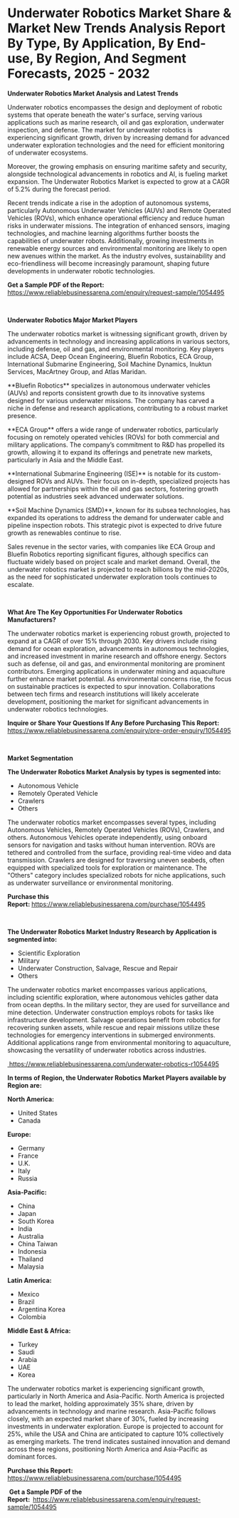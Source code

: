 <p><h1>Underwater Robotics Market Share & Market New Trends Analysis Report By Type, By Application, By End-use, By Region, And Segment Forecasts, 2025 - 2032</h1></p><p><strong>Underwater Robotics Market Analysis and Latest Trends</strong></p>
<p><p>Underwater robotics encompasses the design and deployment of robotic systems that operate beneath the water's surface, serving various applications such as marine research, oil and gas exploration, underwater inspection, and defense. The market for underwater robotics is experiencing significant growth, driven by increasing demand for advanced underwater exploration technologies and the need for efficient monitoring of underwater ecosystems. </p><p>Moreover, the growing emphasis on ensuring maritime safety and security, alongside technological advancements in robotics and AI, is fueling market expansion. The Underwater Robotics Market is expected to grow at a CAGR of 5.2% during the forecast period. </p><p>Recent trends indicate a rise in the adoption of autonomous systems, particularly Autonomous Underwater Vehicles (AUVs) and Remote Operated Vehicles (ROVs), which enhance operational efficiency and reduce human risks in underwater missions. The integration of enhanced sensors, imaging technologies, and machine learning algorithms further boosts the capabilities of underwater robots. Additionally, growing investments in renewable energy sources and environmental monitoring are likely to open new avenues within the market. As the industry evolves, sustainability and eco-friendliness will become increasingly paramount, shaping future developments in underwater robotic technologies.</p></p>
<p><strong>Get a Sample PDF of the Report:&nbsp;</strong> <a href="https://www.reliablebusinessarena.com/enquiry/request-sample/1054495?utm_campaign=2680&utm_medium=2&utm_source=Github&utm_content=ia&utm_term=16042025&utm_id=underwater-robotics">https://www.reliablebusinessarena.com/enquiry/request-sample/1054495</a></p>
<p>&nbsp;</p>
<p><strong>Underwater Robotics Major Market Players</strong></p>
<p><p>The underwater robotics market is witnessing significant growth, driven by advancements in technology and increasing applications in various sectors, including defense, oil and gas, and environmental monitoring. Key players include ACSA, Deep Ocean Engineering, Bluefin Robotics, ECA Group, International Submarine Engineering, Soil Machine Dynamics, Inuktun Services, MacArtney Group, and Atlas Maridan.</p><p>**Bluefin Robotics** specializes in autonomous underwater vehicles (AUVs) and reports consistent growth due to its innovative systems designed for various underwater missions. The company has carved a niche in defense and research applications, contributing to a robust market presence.</p><p>**ECA Group** offers a wide range of underwater robotics, particularly focusing on remotely operated vehicles (ROVs) for both commercial and military applications. The company’s commitment to R&D has propelled its growth, allowing it to expand its offerings and penetrate new markets, particularly in Asia and the Middle East.</p><p>**International Submarine Engineering (ISE)** is notable for its custom-designed ROVs and AUVs. Their focus on in-depth, specialized projects has allowed for partnerships within the oil and gas sectors, fostering growth potential as industries seek advanced underwater solutions.</p><p>**Soil Machine Dynamics (SMD)**, known for its subsea technologies, has expanded its operations to address the demand for underwater cable and pipeline inspection robots. This strategic pivot is expected to drive future growth as renewables continue to rise.</p><p>Sales revenue in the sector varies, with companies like ECA Group and Bluefin Robotics reporting significant figures, although specifics can fluctuate widely based on project scale and market demand. Overall, the underwater robotics market is projected to reach billions by the mid-2020s, as the need for sophisticated underwater exploration tools continues to escalate.</p></p>
<p>&nbsp;</p>
<p><strong>What Are The Key Opportunities For Underwater Robotics Manufacturers?</strong></p>
<p><p>The underwater robotics market is experiencing robust growth, projected to expand at a CAGR of over 15% through 2030. Key drivers include rising demand for ocean exploration, advancements in autonomous technologies, and increased investment in marine research and offshore energy. Sectors such as defense, oil and gas, and environmental monitoring are prominent contributors. Emerging applications in underwater mining and aquaculture further enhance market potential. As environmental concerns rise, the focus on sustainable practices is expected to spur innovation. Collaborations between tech firms and research institutions will likely accelerate development, positioning the market for significant advancements in underwater robotics technologies.</p></p>
<p><strong>Inquire or Share Your Questions If Any Before Purchasing This Report:</strong> <a href="https://www.reliablebusinessarena.com/enquiry/pre-order-enquiry/1054495?utm_campaign=2680&utm_medium=2&utm_source=Github&utm_content=ia&utm_term=16042025&utm_id=underwater-robotics">https://www.reliablebusinessarena.com/enquiry/pre-order-enquiry/1054495</a></p>
<p>&nbsp;</p>
<p><strong>Market Segmentation</strong></p>
<p><strong>The Underwater Robotics Market Analysis by types is segmented into:</strong></p>
<p><ul><li>Autonomous Vehicle</li><li>Remotely Operated Vehicle</li><li>Crawlers</li><li>Others</li></ul></p>
<p><p>The underwater robotics market encompasses several types, including Autonomous Vehicles, Remotely Operated Vehicles (ROVs), Crawlers, and others. Autonomous Vehicles operate independently, using onboard sensors for navigation and tasks without human intervention. ROVs are tethered and controlled from the surface, providing real-time video and data transmission. Crawlers are designed for traversing uneven seabeds, often equipped with specialized tools for exploration or maintenance. The "Others" category includes specialized robots for niche applications, such as underwater surveillance or environmental monitoring.</p></p>
<p><strong>Purchase this Report:&nbsp;</strong><a href="https://www.reliablebusinessarena.com/purchase/1054495?utm_campaign=2680&utm_medium=2&utm_source=Github&utm_content=ia&utm_term=16042025&utm_id=underwater-robotics">https://www.reliablebusinessarena.com/purchase/1054495</a></p>
<p>&nbsp;</p>
<p><strong>The Underwater Robotics Market Industry Research by Application is segmented into:</strong></p>
<p><ul><li>Scientific Exploration</li><li>Military</li><li>Underwater Construction, Salvage, Rescue and Repair</li><li>Others</li></ul></p>
<p><p>The underwater robotics market encompasses various applications, including scientific exploration, where autonomous vehicles gather data from ocean depths. In the military sector, they are used for surveillance and mine detection. Underwater construction employs robots for tasks like infrastructure development. Salvage operations benefit from robotics for recovering sunken assets, while rescue and repair missions utilize these technologies for emergency interventions in submerged environments. Additional applications range from environmental monitoring to aquaculture, showcasing the versatility of underwater robotics across industries.</p></p>
<p><a href="https://www.reliablebusinessarena.com/underwater-robotics-r1054495?utm_campaign=2680&utm_medium=2&utm_source=Github&utm_content=ia&utm_term=16042025&utm_id=underwater-robotics">&nbsp;https://www.reliablebusinessarena.com/underwater-robotics-r1054495</a></p>
<p><strong>In terms of Region, the Underwater Robotics Market Players available by Region are:</strong></p>
<p>
    <p> <strong> North America: </strong>
        <ul>
            <li>United States</li>
            <li>Canada</li>
        </ul>
        </p> 
    <p> <strong> Europe: </strong>
        <ul>
            <li>Germany</li>
            <li>France</li>
            <li>U.K.</li>
            <li>Italy</li>
            <li>Russia</li>
        </ul>
        </p> 
    <p> <strong> Asia-Pacific: </strong>
        <ul>
            <li>China</li>
            <li>Japan</li>
            <li>South Korea</li>
            <li>India</li>
            <li>Australia</li>
            <li>China Taiwan</li>
            <li>Indonesia</li>
            <li>Thailand</li>
            <li>Malaysia</li>
        </ul>
        </p> 
    <p> <strong> Latin America: </strong>
        <ul>
            <li>Mexico</li>
            <li>Brazil</li>
            <li>Argentina Korea</li>
            <li>Colombia</li>
        </ul>
        </p> 
    <p> <strong> Middle East & Africa: </strong>
        <ul>
            <li>Turkey</li>
            <li>Saudi</li>
            <li>Arabia</li>
            <li>UAE</li>
            <li>Korea</li>
        </ul>
    </p>
    </p>
<p><p>The underwater robotics market is experiencing significant growth, particularly in North America and Asia-Pacific. North America is projected to lead the market, holding approximately 35% share, driven by advancements in technology and marine research. Asia-Pacific follows closely, with an expected market share of 30%, fueled by increasing investments in underwater exploration. Europe is projected to account for 25%, while the USA and China are anticipated to capture 10% collectively as emerging markets. The trend indicates sustained innovation and demand across these regions, positioning North America and Asia-Pacific as dominant forces.</p></p>
<p><strong>Purchase this Report: </strong><a href="https://www.reliablebusinessarena.com/purchase/1054495?utm_campaign=2680&utm_medium=2&utm_source=Github&utm_content=ia&utm_term=16042025&utm_id=underwater-robotics">https://www.reliablebusinessarena.com/purchase/1054495</a></p>
<p>&nbsp;<strong>Get a Sample PDF of the Report:&nbsp;&nbsp;</strong><a href="https://www.reliablebusinessarena.com/enquiry/request-sample/1054495?utm_campaign=2680&utm_medium=2&utm_source=Github&utm_content=ia&utm_term=16042025&utm_id=underwater-robotics">https://www.reliablebusinessarena.com/enquiry/request-sample/1054495</a></p>
<p><strong></strong></p>
<p><p></p><p></p><p></p></p>